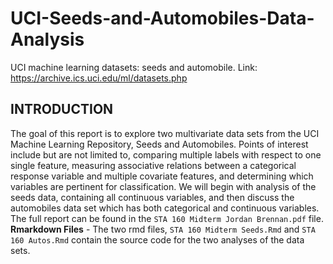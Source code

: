 # UCI-Seeds-and-Automobiles-Data-Analysis
UCI machine learning datasets: seeds and automobile. Link: https://archive.ics.uci.edu/ml/datasets.php
## INTRODUCTION
The goal of this report is to explore two multivariate data sets from the UCI Machine Learning Repository, Seeds and Automobiles. Points of interest include but are not limited to, comparing multiple labels with respect to one single feature, measuring associative relations between a categorical response variable and multiple covariate features, and determining which variables are pertinent for classification. We will begin with analysis of the seeds data, containing all continuous variables, and then discuss the automobiles data set which has both categorical and continuous variables. The full report can be found in the `STA 160 Midterm Jordan Brennan.pdf` file. **Rmarkdown Files** - The two rmd files, `STA 160 Midterm Seeds.Rmd` and `STA 160 Autos.Rmd` contain the source code for the two analyses of the data sets. 

